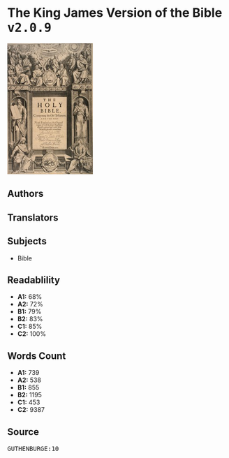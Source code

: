 # The King James Version of the Bible <kbd>v2.0.9</kbd>

![](./cover.medium.jpg "")

## Authors



## Translators



## Subjects


 - Bible

## Readablility


 - **A1:** 68%
 - **A2:** 72%
 - **B1:** 79%
 - **B2:** 83%
 - **C1:** 85%
 - **C2:** 100%

## Words Count


 - **A1:** 739
 - **A2:** 538
 - **B1:** 855
 - **B2:** 1195
 - **C1:** 453
 - **C2:** 9387

## Source


<kbd>GUTHENBURGE:10</kbd>
